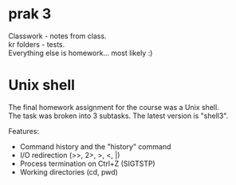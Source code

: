 # prak 3

Classwork - notes from class.  
kr folders - tests.  
Everything else is homework... most likely :)  

# Unix shell

The final homework assignment for the course was a Unix shell.  
The task was broken into 3 subtasks. The latest version is "shell3".

Features:
- Command history and the "history" command
- I/O redirection (>>, 2>, >, \<, \|)
- Process termination on Ctrl+Z (SIGTSTP)
- Working directories (cd, pwd)
